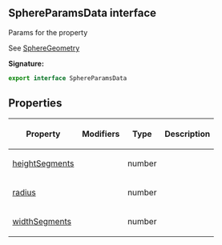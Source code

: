 
## SphereParamsData interface

Params for the  property

See [SphereGeometry](https://threejs.org/docs/#api/en/geometries/SphereGeometry)

**Signature:**

```typescript
export interface SphereParamsData 
```

## Properties

<table><thead><tr><th>

Property


</th><th>

Modifiers


</th><th>

Type


</th><th>

Description


</th></tr></thead>
<tbody><tr><td>

[heightSegments](/reference/sphereparamsdata/heightsegments.md)


</td><td>


</td><td>

number


</td><td>


</td></tr>
<tr><td>

[radius](/reference/sphereparamsdata/radius.md)


</td><td>


</td><td>

number


</td><td>


</td></tr>
<tr><td>

[widthSegments](/reference/sphereparamsdata/widthsegments.md)


</td><td>


</td><td>

number


</td><td>


</td></tr>
</tbody></table>
